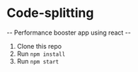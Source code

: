 # Code-splitting
--  Performance booster app using react --

1. Clone this repo
2. Run `npm install`
3. Run `npm start`
